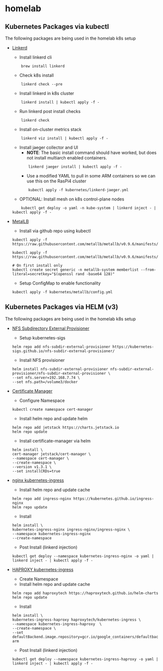 # homelab

## Kubernetes Packages via kubectl 
The following packages are being used in the homelab k8s setup

- [Linkerd](https://linkerd.io/)
    - Install linkerd cli
    ```
        brew install linkerd
    ```
    - Check k8s install 
    ```
        linkerd check --pre
    ```
    - Install linkerd in k8s cluster
    ```
        linkerd install | kubectl apply -f -
    ```
    - Run linkerd post install checks
    ```
        linkerd check
    ```
    - Install on-cluster metrics stack
    ```
        linkerd viz install | kubectl apply -f -
    ```
    - Install jaeger collector and UI
        - **NOTE**: The basic install command should have worked, but does not install multiarch enabled containers.
        ```
            linkerd jaeger install | kubectl apply -f -
        ```
        - Use a modified YAML to pull in some ARM containers so we can use this on the RasPi4 cluster
        ```
            kubectl apply -f kubernetes/linkerd-jaeger.yml
        ```
    - OPTIONAL: Install mesh on k8s control-plane nodes
    ```
        kubectl get deploy -o yaml -n kube-system | linkerd inject - | kubectl apply -f -
    ```

- [MetalLB](https://metallb.universe.tf/)
    + Install via github repo using kubectl
    ```
    kubectl apply -f https://raw.githubusercontent.com/metallb/metallb/v0.9.6/manifests/namespace.yaml

    kubectl apply -f https://raw.githubusercontent.com/metallb/metallb/v0.9.6/manifests/metallb.yaml

    # On first install only
    kubectl create secret generic -n metallb-system memberlist --from-literal=secretkey="$(openssl rand -base64 128)"
    ```
    + Setup ConfigMap to enable functionality
    ```
    kubectl apply -f kubernetes/metallb/config.yml
    ```


## Kubernetes Packages via HELM (v3)
The following packages are being used in the homelab k8s setup

- [NFS Subdirectory External Provisioner](https://github.com/kubernetes-sigs/nfs-subdir-external-provisioner)
    - Setup kubernetes-sigs
    ```
    helm repo add nfs-subdir-external-provisioner https://kubernetes-sigs.github.io/nfs-subdir-external-provisioner/
    ```
    - Install NFS provisioner
    ```
    helm install nfs-subdir-external-provisioner nfs-subdir-external-provisioner/nfs-subdir-external-provisioner \
    --set nfs.server=192.168.7.74 \
    --set nfs.path=/volume3/docker
    ```

- [Certificate Manager](https://cert-manager.io/)
    - Configure Namespace
    ```
    kubectl create namespace cert-manager
    ```
    - Install helm repo and update helm
    ```
    helm repo add jetstack https://charts.jetstack.io
    helm repo update
    ```
    - Install certificate-manager via helm
    ```
    helm install \
    cert-manager jetstack/cert-manager \
    --namespace cert-manager \
    --create-namespace \
    --version v1.3.1 \
    --set installCRDs=true
    ```

- [nginx kubernetes-ingress](https://kubernetes.github.io/ingress-nginx)
    - Install helm repo and update cache
    ```
    helm repo add ingress-nginx https://kubernetes.github.io/ingress-nginx
    helm repo update
    ```
    - Install 
    ```
    helm install \
    kubernetes-ingress-nginx ingress-nginx/ingress-nginx \
    --namespace kubernetes-ingress-nginx
    --create-namespace
    ```
    + Post Install (linkerd injection)
    ```
    kubectl get deploy --namespace kubernetes-ingress-nginx -o yaml | linkerd inject - | kubectl apply -f -
    ```

- [HAPROXY kubernetes-ingress](https://haproxytech.github.io/)
    + Create Namespace
    + Install helm repo and update cache
    ```
    helm repo add haproxytech https://haproxytech.github.io/helm-charts
    helm repo update
    ```
    + Install 
    ```
    helm install \
    kubernetes-ingress-haproxy haproxytech/kubernetes-ingress \
    --namespace kubernetes-ingress-haproxy  \
    --create-namespace \
    --set defaultBackend.image.repository=gcr.io/google_containers/defaultbackend-arm
    ```
    + Post Install (linkerd injection)
    ```
    kubectl get deploy --namespace kubernetes-ingress-haproxy -o yaml | linkerd inject - | kubectl apply -f -
    ```
    
